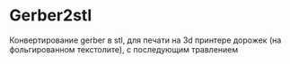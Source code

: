# Gerber2stl

Конвертирование gerber в stl, для печати на 3d принтере дорожек (на фольгированном текстолите), с последующим травлением

